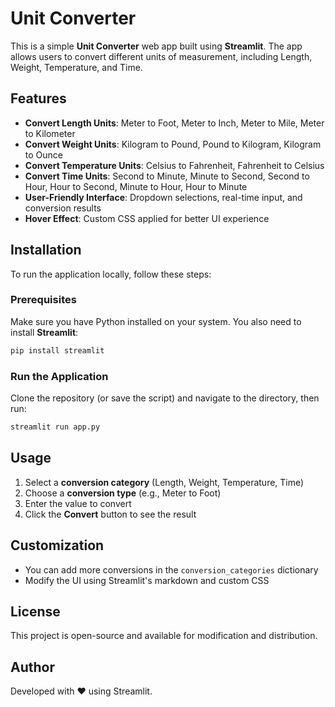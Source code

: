 # Unit Converter

This is a simple **Unit Converter** web app built using **Streamlit**. The app allows users to convert different units of measurement, including Length, Weight, Temperature, and Time.

## Features
- **Convert Length Units**: Meter to Foot, Meter to Inch, Meter to Mile, Meter to Kilometer
- **Convert Weight Units**: Kilogram to Pound, Pound to Kilogram, Kilogram to Ounce
- **Convert Temperature Units**: Celsius to Fahrenheit, Fahrenheit to Celsius
- **Convert Time Units**: Second to Minute, Minute to Second, Second to Hour, Hour to Second, Minute to Hour, Hour to Minute
- **User-Friendly Interface**: Dropdown selections, real-time input, and conversion results
- **Hover Effect**: Custom CSS applied for better UI experience

## Installation
To run the application locally, follow these steps:

### Prerequisites
Make sure you have Python installed on your system. You also need to install **Streamlit**:
```sh
pip install streamlit
```

### Run the Application
Clone the repository (or save the script) and navigate to the directory, then run:
```sh
streamlit run app.py
```

## Usage
1. Select a **conversion category** (Length, Weight, Temperature, Time)
2. Choose a **conversion type** (e.g., Meter to Foot)
3. Enter the value to convert
4. Click the **Convert** button to see the result

## Customization
- You can add more conversions in the `conversion_categories` dictionary
- Modify the UI using Streamlit's markdown and custom CSS

## License
This project is open-source and available for modification and distribution.

## Author
Developed with ❤️ using Streamlit.

